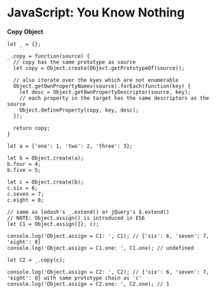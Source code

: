 # JavaScript: You Know Nothing

**Copy Object**

    let _ = {};

    _.copy = function(source) {
      // copy has the same prototype as source
      let copy = Object.create(Object.getPrototypeOf(source));

      // also iterate over the kyes which are not enumerable
      Object.getOwnPropertyNames(source).forEach(function(key) {
        let desc = Object.getOwnPropertyDescriptor(source, key);
        // each property in the target has the same descriptors as the source
        Object.defineProperty(copy, key, desc);
      });

      return copy;
    }

    let a = {'one': 1, 'two': 2, 'three': 3};

    let b = Object.create(a);
    b.four = 4;
    b.five = 5;

    let c = Object.create(b);
    c.six = 6;
    c.seven = 7;
    c.eight = 8;

    // same as lodash's _.extend() or jQuery's $.extend()
    // NOTE: Object.assign() is introduced in ES6
    let C1 = Object.assign({}, c);

    console.log('Object.assign = C1: ', C1); // {'six': 6, 'seven': 7, 'eight': 8}
    console.log('Object.assign = C1.one: ', C1.one); // undefined

    let C2 = _.copy(c);

    console.log('Object.assign = C2: ', C2); // {'six': 6, 'seven': 7, 'eight': 8} with same prototype chain as 'c'
    console.log('Object.assign = C2.one: ', C2.one); // 1

